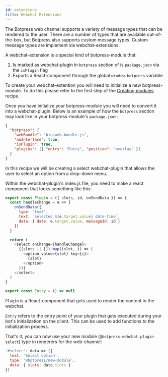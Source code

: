 ```yaml
---
id: extensions
title: Webchat Extensions
---
```


The Botpress web channel supports a variety of message types that can be rendered to the user. There are a number of types that are available out-of-the-box, but Botpress also supports custom message types. Custom message types are implement via webchat-extensions.

A webchat-extension is a special kind of botpress-module that:

1. Is marked as webchat-plugin in `botpress` section of is `package.json` via the `isPlugin` flag
2. Exports a React-component through the global `window.botpress` variable

To create your webchat-extention you will need to initialize a new botpress-module. To do this please refer to the first step of the [Creating modules](/docs/recipes/modules) recipe.

Once you have initialize your botpress-module you will need to convert it into a webchat-plugin. Below is an example of how the `botpress` section may look like in your botpress-module's `package.json`:

```json
{
  "botpress": {
    "webBundle": "bin/web.bundle.js",
    "noInterface": true,
    "isPlugin": true,
    "plugins": [{ "entry": "Entry", "position": "overlay" }]
  }
}
```

In this recipe we will be creating a select webchat-plugin that allows the user to select an option from a drop-down menu.

Within the webchat-plugin's index.js file, you need to make a react component that looks something like this:

```js
export const Plugin = ({ slots, id, onSendData }) => {
  const handleChange = e => {
    onSendData({
      type: 'text',
      text: `Selected ${e.target.value} date-time`,
      data: { date: e.target.value, messageId: id }
    })
  }

  return (
    <select onChange={handleChange}>
      {(slots || []).map((slot, i) => (
        <option value={slot} key={i}>
          {slot}
        </option>
      ))}
    </select>
  )
}

export const Entry = () => null
```

`Plugin` is a React-component that gets used to render the content in the webchat.

`Entry` refers to the entry point of your plugin that gets executed during your bot's initialization on the client. This can be used to add functions to the initialization process.

That's it, you can now use your new module (`@botpress-webchat-plugin-select`) type in renderers for the web-channel:

```js
'#select': data => ({
  text: 'Select option',
  type: '@botpress/new-module',
  data: { slots: data.slots }
})
```

